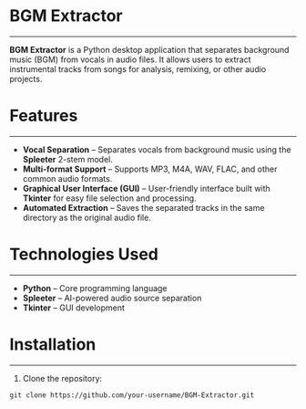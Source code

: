 # BGM Extractor
---
**BGM Extractor** is a Python desktop application that separates background music (BGM) from vocals in audio files. It allows users to extract instrumental tracks from songs for analysis, remixing, or other audio projects.

# Features
---
- **Vocal Separation** – Separates vocals from background music using the **Spleeter** 2-stem model.  
- **Multi-format Support** – Supports MP3, M4A, WAV, FLAC, and other common audio formats.  
- **Graphical User Interface (GUI)** – User-friendly interface built with **Tkinter** for easy file selection and processing.  
- **Automated Extraction** – Saves the separated tracks in the same directory as the original audio file.  

# Technologies Used
---
- **Python** – Core programming language  
- **Spleeter** – AI-powered audio source separation  
- **Tkinter** – GUI development  

# Installation
---
1. Clone the repository:

```bash
git clone https://github.com/your-username/BGM-Extractor.git
